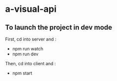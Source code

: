 # a-visual-api
## To launch the project in dev mode
First, cd into server and :
* npm run watch
* npm run dev

Then, cd into client and :
* npm start
